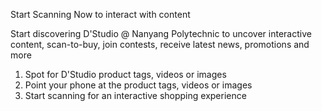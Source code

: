 Start Scanning Now
to interact with content

Start discovering D'Studio @ Nanyang Polytechnic to uncover interactive content, scan-to-buy, join contests, receive latest news, promotions and more 

1) Spot for D'Studio product tags, videos or images
2) Point your phone at the product tags, videos or images
3) Start scanning for an interactive shopping experience
